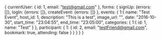 {
  currentUser: {
    id: 1,
    email: "test@gmail.com"
  },
  forms: {
    signUp: {errors: []},
    logIn: {errors: []},
    createEvent: {errors: []}
  },
  events: {
    1:{
      name: "Test Event",
      host_id: 1,
      description: "This is a test",
      image_url: "",
      date: "2016-10-30",
      start_time: "23:04:55",
      end_time: "23:05:00",
      categories: {
        1:{
          id: 1,
          name: "Test"
        }
      },
      participant: {
        1: {
          id: 2,
          email: "testFriend@gmail.com",
          bookmark: true,
          attending: false
        }
      }
    }
  }
}

